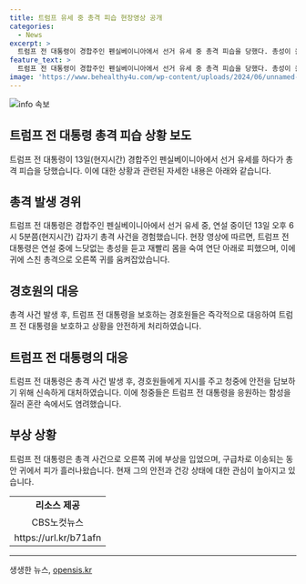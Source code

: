 ```yaml
---
title: 트럼프 유세 중 총격 피습 현장영상 공개
categories:
  - News
excerpt: >
  트럼프 전 대통령이 경합주인 펜실베이니아에서 선거 유세 중 총격 피습을 당했다. 총성이 울리면서 트럼프 대통령은 경호원들의 보호를 받으며 화난 쥐를 보였고, 부상을 입은 채 구급차로 이동했다. 총격범은 제거되었고, 대통령은 USA, USA, USA를 외치며 주먹을 불끈 쥐는 모습을 보였다. 현재 상태는 안정적이며 신속한 대처로 사태가 종결됐다.
feature_text: >
  트럼프 전 대통령이 경합주인 펜실베이니아에서 선거 유세 중 총격 피습을 당했다. 총성이 울리면서 트럼프 대통령은 경호원들의 보호를 받으며 화난 쥐를 보였고, 부상을 입은 채 구급차로 이동했다. 총격범은 제거되었고, 대통령은 USA, USA, USA를 외치며 주먹을 불끈 쥐는 모습을 보였다. 현재 상태는 안정적이며 신속한 대처로 사태가 종결됐다.
image: 'https://www.behealthy4u.com/wp-content/uploads/2024/06/unnamed-file.png'
---
```


<p><img src="https://www.behealthy4u.com/wp-content/uploads/2024/06/unnamed-file.png" alt="info 속보" /></p>

<h2 data-ke-size="size26">트럼프 전 대통령 총격 피습 상황 보도</h2>

<p data-ke-size="size16">트럼프 전 대통령이 13일(현지시간) 경합주인 펜실베이니아에서 선거 유세를 하다가 총격 피습을 당했습니다. 이에 대한 상황과 관련된 자세한 내용은 아래와 같습니다.</p>

<h2 data-ke-size="size24">총격 발생 경위</h2>

<p data-ke-size="size16">트럼프 전 대통령은 경합주인 펜실베이니아에서 선거 유세 중, 연설 중이던 13일 오후 6시 5분쯤(현지시간) 갑자기 총격 사건을 경험했습니다. 현장 영상에 따르면, 트럼프 전 대통령은 연설 중에 느닷없는 총성을 듣고 재빨리 몸을 숙여 연단 아래로 피했으며, 이에 귀에 스친 총격으로 오른쪽 귀를 움켜잡았습니다.</p>

<h2 data-ke-size="size24">경호원의 대응</h2>

<p data-ke-size="size16">총격 사건 발생 후, 트럼프 전 대통령을 보호하는 경호원들은 즉각적으로 대응하여 트럼프 전 대통령을 보호하고 상황을 안전하게 처리하였습니다.</p>

<h2 data-ke-size="size24">트럼프 전 대통령의 대응</h2>

<p data-ke-size="size16">트럼프 전 대통령은 총격 사건 발생 후, 경호원들에게 지시를 주고 청중에 안전을 담보하기 위해 신속하게 대처하였습니다. 이에 청중들은 트럼프 전 대통령을 응원하는 함성을 질러 혼란 속에서도 염려했습니다.</p>

<h2 data-ke-size="size24">부상 상황</h2>

<p data-ke-size="size16">트럼프 전 대통령은 총격 사건으로 오른쪽 귀에 부상을 입었으며, 구급차로 이송되는 동안 귀에서 피가 흘러나왔습니다. 현재 그의 안전과 건강 상태에 대한 관심이 높아지고 있습니다.</p>

<p data-ke-size="size16"></p>

<table>
    <tbody>
        <tr>
            <td style="text-align: center; height: 17px;"><b>리소스 제공</b></td>
        </tr>
        <tr>
            <td style="text-align: center; height: 17px;">CBS노컷뉴스</td>
        </tr>
        <tr>
            <td style="text-align: center; height: 17px;">https://url.kr/b71afn</td>
        </tr>
    </tbody>
</table>

<p><hr></p>
생생한 뉴스, <a href="https://opensis.kr" rel="dofollow">opensis.kr</a>


